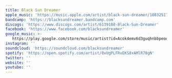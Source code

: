 ```yaml
---
title: Black Sun Dreamer
apple_music: 'https://music.apple.com/artist/black-sun-dreamer/1083251716'
bandcamp: 'https://blacksundreamer.bandcamp.com'
discogs: 'https://www.discogs.com/artist/6139108-Black-Sun-Dreamer'
facebook: 'https://www.facebook.com/blacksundreamer'
google_music: >-
   https://play.google.com/store/music/artist?id=Acok4emv6d3guqhnbbpeoea4fpa
instagram: ''
soundcloud: 'https://soundcloud.com/blacksundreamer'
spotify: 'https://open.spotify.com/artist/0xUgPLFRvEKS8xAMlR78gN'
twitter: ''
website: ''
youtube: ''
---
```

